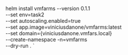 
helm install vmfarms --version 0.1.1 \
            --set env=task2 \
            --set autoscaling.enabled=true \
            --set app.image=viniciusdanone/vmfarms:latest \
            --set domain={viniciusdanone.vmfars.local} \
            --create-namespace -n=vmfarms \
            --dry-run . `



